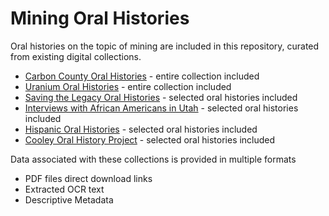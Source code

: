 # Mining Oral Histories

Oral histories on the topic of mining are included in this repository, curated from existing digital collections.
* [Carbon County Oral Histories](https://collections.lib.utah.edu/search?facet_setname_s=uum_ccoh) - entire collection included
* [Uranium Oral Histories](https://collections.lib.utah.edu/search?facet_setname_s=uum_uoh) - entire collection included
* [Saving the Legacy Oral Histories](https://collections.lib.utah.edu/search?facet_setname_s=uum_slohp) - selected oral histories included
* [Interviews with African Americans in Utah](https://collections.lib.utah.edu/search?facet_setname_s=uum_iaau) - selected oral histories included
* [Hispanic Oral Histories](https://collections.lib.utah.edu/search?facet_setname_s=uum_hoh) - selected oral histories included
* [Cooley Oral History Project](https://collections.lib.utah.edu/search?facet_setname_s=uum_elc) - selected oral histories included

Data associated with these collections is provided in multiple formats

* PDF files direct download links
* Extracted OCR text
* Descriptive Metadata
